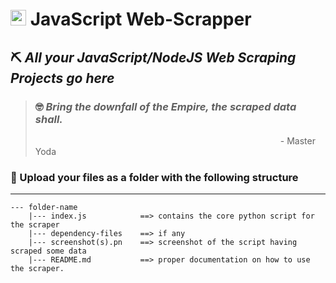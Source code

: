 # <img src="https://cdn.jsdelivr.net/npm/programming-languages-logos/src/javascript/javascript.png" height="25"> JavaScript Web-Scrapper

## ⛏ *All your JavaScript/NodeJS Web Scraping Projects go here*

> ### 🤓 *Bring the downfall of the Empire, the scraped data shall.*
>                            - Master Yoda

### 📂 Upload your files as a folder with the following structure 
---

```
--- folder-name
    |--- index.js            ==> contains the core python script for the scraper
    |--- dependency-files    ==> if any
    |--- screenshot(s).pn    ==> screenshot of the script having scraped some data
    |--- README.md           ==> proper documentation on how to use the scraper.
```
